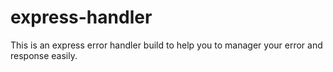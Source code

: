 # express-handler
This is an express error handler build to help you to manager your error and response easily.
